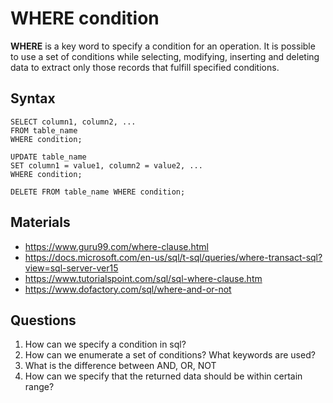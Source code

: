 # WHERE condition
**WHERE** is a key word to specify a condition for an operation.
It is possible to use a set of conditions while selecting, modifying, inserting and deleting data to extract only those records that fulfill specified conditions.

## Syntax
```
SELECT column1, column2, ...
FROM table_name
WHERE condition;
```
```
UPDATE table_name
SET column1 = value1, column2 = value2, ...
WHERE condition;
```
```
DELETE FROM table_name WHERE condition;
```

## Materials
- https://www.guru99.com/where-clause.html
- https://docs.microsoft.com/en-us/sql/t-sql/queries/where-transact-sql?view=sql-server-ver15
- https://www.tutorialspoint.com/sql/sql-where-clause.htm
- https://www.dofactory.com/sql/where-and-or-not

## Questions
1. How can we specify a condition in sql?
2. How can we enumerate a set of conditions? What keywords are used? 
3. What is the difference between AND, OR, NOT
4. How can we specify that the returned data should be within certain range?
